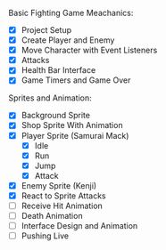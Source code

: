 Basic Fighting Game Meachanics:
- [X] Project Setup
- [X] Create Player and Enemy
- [X] Move Character with Event Listeners
- [X] Attacks
- [X] Health Bar Interface
- [X] Game Timers and Game Over

Sprites and Animation:
- [X] Background Sprite
- [X] Shop Sprite With Animation
- [X] Player Sprite (Samurai Mack)
    - [X] Idle
    - [X] Run
    - [X] Jump
    - [X] Attack
- [X] Enemy Sprite (Kenji)
- [X] React to Sprite Attacks
- [ ] Receive Hit Animation
- [ ] Death Animation
- [ ] Interface Design and Animation
- [ ] Pushing Live
